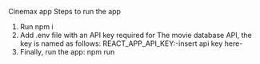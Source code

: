 Cinemax app
Steps to run the app

1. Run npm i
2. Add .env file with an API key required for The movie database API,
   the key is named as follows: REACT_APP_API_KEY:-insert api key here-
3. Finally, run the app: npm run
